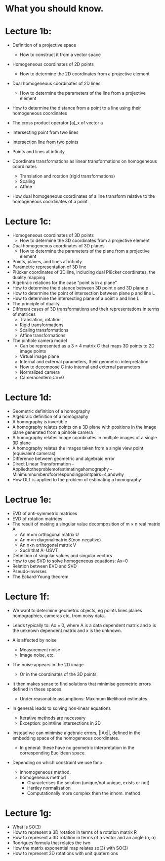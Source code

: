 What you should know.
===

Lecture 1b:
==

* Definition of a projective space
  - How to construct it from a vector space

* Homogeneous coordinates of 2D points
  - How to determine the 2D coordinates from a projective element

* Dual homogeneous coordinates of 2D lines
  - How to determine the parameters of the line from a projective element

* How to determine the distance from a point to a line using their homogeneous
  coordinates

* The cross product operator [a]_x of vector a

* Intersecting point from two lines

* Intersection line from two points

* Points and lines at infinity

* Coordinate transformations as linear transformations on homogeneous coordinates
  - Translation and rotation (rigid transformations)
  - Scaling
  - Affine

* How dual homogeneous coordinates of a line transform relative to the
  homogeneous coordinates of a point


Lecture 1c:
==

* Homogeneous coordinates of 3D points
  - How to determine the 3D coordinates from a projective element
* Dual homogeneous coordinates of 3D planes
  - How to determine the parameters of the plane from a projective element
* Points, planes, and lines at infinity
* Parametric representation of 3D line
* Plücker coordinates of 3D line, including dual Plücker coordinates, the duality mapping
* Algebraic relations for the case “point is in a plane”
* How to determine the distance between 3D point x and 3D plane p
* How to determine the point of intersection between plane p and line L
* How to determine the intersecting plane of a point x and line L
* The principle of duality
* Different cases of 3D transformations and their representations in terms of matrices
  - Translation, rotation
  - Rigid transformations
  - Scaling transformations
  - Affine transformations
* The pinhole camera model
  - Can be represented as a 3 × 4 matrix C that maps 3D points to 2D image points
  - Virtual image plane
  - Internal and external parameters, their geometric interpretation
  - How to decompose C into internal and external parameters
  - Normalized camera
  - Cameracentern,Cn=0


Lecture 1d:
==

* Geometric definition of a homography
* Algebraic definition of a homography
* A homography is invertible
* A homography relates points on a 3D plane with positions in the image plane generated from a pinhole camera
* A homography relates image coordinates in multiple images of a single 3D plane
* A homography relates the images taken from a single view point (equivalent cameras)
* Difference between geometric and algebraic error
* Direct Linear Transformation
  – Appliedtotheproblemofestimatingahomography
  – Minimumnumberofcorrespondingpointpairs=4,andwhy
* How DLT is applied to the problem of estimating a homography

Lectrue 1e:
==

* EVD of anti‐symmetric matrices
* EVD of rotation matrices
* The result of making a singular value decomposition of m × n real matrix A
  - An m×m orthogonal matrix U
  - An m×n diagonalmatrix S(non‐negative) 
  - An n×n orthogonal matrix V
  - Such that A=USVT
* Definition of singular values and singular vectors
* How to use SVD to solve homogeneous equations:
  Ax=0
* Relation between EVD and SVD
* Pseudo‐inverses
* The Eckard‐Young theorem

Lecture 1f:
==

* We want to determine geometric objects, eg points lines planes homographies,
  cameras etc, from noisy data.

* Leads typically to: Ax = 0, where A is a data dependent matrix and x is the unknown
  dependent matrix and x is the unknown.

* A is affected by noise
  - Measurement noise
  - Image noise, etc.

* The noise appears in the 2D image
  - Or in the coordinates of the 3D points

* It then makes sense to find solutions that minimise geometric errors defined
  in these spaces.
  - Under reasonable assumptions: Maximum likelihood estimates.

* In general: leads to solving non-linear equations
  - Iterative methods are necessary
  - Exception: point/line intersections in 2D

* Instead we can minimise algebraic errors, ||Ax||, defined in the embedding
  space of the homogeneous coordinates.
  - In general: these have no geometric interpretation in the corresponding Euclidean
  space.

* Depending on which constraint we use for x:
  - inhomogeneous method.
  - homogeneous method
    * Characterises the solution (unique/not unique, exists or not)
    * Hartley normalisation
    * Computationally more complex then the inhom. method.

Lecture 1g:
==

* What is SO(3)
* How to represent a 3D rotation in terms of a
  rotation matrix R
* How to represent a 3D rotation in terms of a
  vector and an angle (n, α)
* Rodrigues’formula that relates the two
* How the matrix exponential map relates so(3) with SO(3)
* How to represent 3D rotations with unit quaternions
